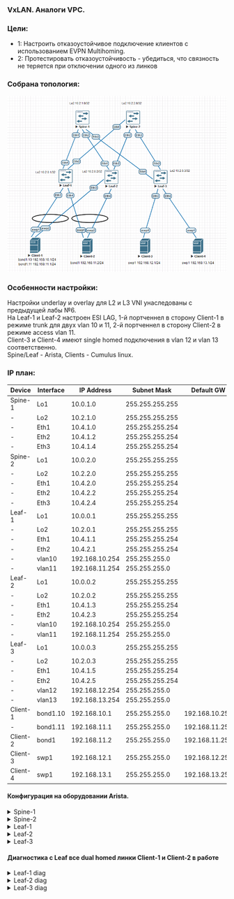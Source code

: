 ### VxLAN. Аналоги VPC.

### Цели:
- 1: Настроить отказоустойчивое подключение клиентов с использованием EVPN Multihoming.
- 2: Протестировать отказоустойчивость - убедиться, что связность не теряется при отключении одного из линков



### Собрана топология:
![image](main_topology_lab07.png)

### Особенности настройки:
Настройки underlay и overlay для L2 и L3 VNI унаследованы с предыдущей лабы №6.<br>
На Leaf-1 и Leaf-2 настроен ESI LAG, 1-й портченнел в сторону Client-1 в режиме trunk для двух vlan 10 и 11, 2-й портченнел в сторону Client-2 в режиме access vlan 11.<br>
Client-3 и Client-4 имеют single homed подключения в vlan 12 и vlan 13 соответственно.<br>
Spine/Leaf - Arista, Clients - Cumulus linux.

### IP план:
Device|Interface|IP Address|Subnet Mask|Default GW
---|---|---|---|---
Spine-1|Lo1|10.0.1.0|255.255.255.255
-|Lo2|10.2.1.0|255.255.255.255
-|Eth1|10.4.1.0|255.255.255.254
-|Eth2|10.4.1.2|255.255.255.254
-|Eth3|10.4.1.4|255.255.255.254
Spine-2|Lo1|10.0.2.0|255.255.255.255
-|Lo2|10.2.2.0|255.255.255.255
-|Eth1|10.4.2.0|255.255.255.254
-|Eth2|10.4.2.2|255.255.255.254
-|Eth3|10.4.2.4|255.255.255.254
Leaf-1|Lo1|10.0.0.1|255.255.255.255
-|Lo2|10.2.0.1|255.255.255.255
-|Eth1|10.4.1.1|255.255.255.254
-|Eth2|10.4.2.1|255.255.255.254
-|vlan10|192.168.10.254|255.255.255.0
-|vlan11|192.168.11.254|255.255.255.0
Leaf-2|Lo1|10.0.0.2|255.255.255.255
-|Lo2|10.2.0.2|255.255.255.255
-|Eth1|10.4.1.3|255.255.255.254
-|Eth2|10.4.2.3|255.255.255.254
-|vlan10|192.168.10.254|255.255.255.0
-|vlan11|192.168.11.254|255.255.255.0
Leaf-3|Lo1|10.0.0.3|255.255.255.255
-|Lo2|10.2.0.3|255.255.255.255
-|Eth1|10.4.1.5|255.255.255.254
-|Eth2|10.4.2.5|255.255.255.254
-|vlan12|192.168.12.254|255.255.255.0
-|vlan13|192.168.13.254|255.255.255.0
Client-1|bond1.10|192.168.10.1|255.255.255.0|192.168.10.254
-|bond1.11|192.168.11.1|255.255.255.0|192.168.11.254
Client-2|bond1|192.168.11.2|255.255.255.0|192.168.11.254
Client-3|swp1|192.168.12.1|255.255.255.0|192.168.12.254
Client-4|swp1|192.168.13.1|255.255.255.0|192.168.13.254

#### Конфигурация на оборудовании Arista.
<details>
<summary> Spine-1 </summary>
#<br>
Spine-1#sh run<br>
! Command: show running-config<br>
! device: Spine-1 (vEOS-lab, EOS-4.29.2F)<br>
!<br>
! boot system flash:/vEOS-lab.swi<br>
!<br>
no aaa root<br>
!<br>
transceiver qsfp default-mode 4x10G<br>
!<br>
service routing protocols model multi-agent<br>
!<br>
hostname Spine-1<br>
!<br>
spanning-tree mode mstp<br>
!<br>
interface Ethernet1<br>
   description Leaf-1 | Eth1<br>
   mtu 9214<br>
   no switchport<br>
   ip address 10.4.1.0/31<br>
   ip ospf network point-to-point<br>
   ip ospf area 0.0.0.0<br>
!<br>
interface Ethernet2<br>
   description Leaf-2 | Eth1<br>
   mtu 9214<br>
   no switchport<br>
   ip address 10.4.1.2/31<br>
   ip ospf network point-to-point<br>
   ip ospf area 0.0.0.0<br>
!<br>
interface Ethernet3<br>
   description Leaf-3 | Eth1<br>
   mtu 9214<br>
   no switchport<br>
   ip address 10.4.1.4/31<br>
   ip ospf network point-to-point<br>
   ip ospf area 0.0.0.0<br>
!<br>
interface Loopback1<br>
   description Underlay<br>
   ip address 10.0.1.0/32<br>
   ip ospf area 0.0.0.0<br>
!<br>
interface Loopback2<br>
   description Overlay<br>
   ip address 10.2.1.0/32<br>
   ip ospf area 0.0.0.0<br>
!<br>
ip routing<br>
!<br>
router bgp 65000<br>
   neighbor evpn peer group<br>
   neighbor evpn next-hop-unchanged<br>
   neighbor evpn update-source Loopback2<br>
   neighbor evpn ebgp-multihop 3<br>
   neighbor evpn send-community extended<br>
   neighbor 10.2.0.1 peer group evpn<br>
   neighbor 10.2.0.1 remote-as 65001<br>
   neighbor 10.2.0.2 peer group evpn<br>
   neighbor 10.2.0.2 remote-as 65002<br>
   neighbor 10.2.0.3 peer group evpn<br>
   neighbor 10.2.0.3 remote-as 65003<br>
   !<br>
   address-family evpn<br>
      neighbor evpn activate<br>
!<br>
router ospf 1<br>
   router-id 10.0.1.0<br>
   auto-cost reference-bandwidth 10000<br>
   passive-interface default<br>
   no passive-interface Ethernet1<br>
   no passive-interface Ethernet2<br>
   no passive-interface Ethernet3<br>
   network 0.0.0.0/0 area 0.0.0.0<br>
   max-lsa 12000<br>
</details>
<details>
<summary> Spine-2 </summary>
#<br>
Spine-2#sh run<br>
! Command: show running-config<br>
! device: Spine-2 (vEOS-lab, EOS-4.29.2F)<br>
!<br>
! boot system flash:/vEOS-lab.swi<br>
!<br>
no aaa root<br>
!<br>
transceiver qsfp default-mode 4x10G<br>
!<br>
service routing protocols model multi-agent<br>
!<br>
hostname Spine-2<br>
!<br>
spanning-tree mode mstp<br>
!<br>
interface Ethernet1<br>
   description Leaf-1 | Eth1<br>
   mtu 9214<br>
   no switchport<br>
   ip address 10.4.2.0/31<br>
   ip ospf network point-to-point<br>
   ip ospf area 0.0.0.0<br>
!<br>
interface Ethernet2<br>
   description Leaf-2 | Eth1<br>
   mtu 9214<br>
   no switchport<br>
   ip address 10.4.2.2/31<br>
   ip ospf network point-to-point<br>
   ip ospf area 0.0.0.0<br>
!<br>
interface Ethernet3<br>
   description Leaf-3 | Eth1<br>
   mtu 9214<br>
   no switchport<br>
   ip address 10.4.2.4/31<br>
   ip ospf network point-to-point<br>
   ip ospf area 0.0.0.0<br>
!<br>
interface Loopback1<br>
   description Underlay<br>
   ip address 10.0.2.0/32<br>
   ip ospf area 0.0.0.0<br>
!<br>
interface Loopback2<br>
   description Overlay<br>
   ip address 10.2.2.0/32<br>
   ip ospf area 0.0.0.0<br>
!<br>
ip routing<br>
!<br>
router bgp 65000<br>
   neighbor evpn peer group<br>
   neighbor evpn next-hop-unchanged<br>
   neighbor evpn update-source Loopback2<br>
   neighbor evpn ebgp-multihop 3<br>
   neighbor evpn send-community extended<br>
   neighbor 10.2.0.1 peer group evpn<br>
   neighbor 10.2.0.1 remote-as 65001<br>
   neighbor 10.2.0.2 peer group evpn<br>
   neighbor 10.2.0.2 remote-as 65002<br>
   neighbor 10.2.0.3 peer group evpn<br>
   neighbor 10.2.0.3 remote-as 65003<br>
   !<br>
   address-family evpn<br>
      neighbor evpn activate<br>
!<br>
router ospf 1<br>
   router-id 10.0.2.0<br>
   auto-cost reference-bandwidth 10000<br>
   passive-interface default<br>
   no passive-interface Ethernet1<br>
   no passive-interface Ethernet2<br>
   no passive-interface Ethernet3<br>
   network 0.0.0.0/0 area 0.0.0.0<br>
   max-lsa 12000<br>
</details>
<details>
<summary> Leaf-1 </summary>
<br>
Leaf-1#show running-config <br>
! Command: show running-config<br>
! device: Leaf-1 (vEOS-lab, EOS-4.29.2F)<br>
!<br>
! boot system flash:/vEOS-lab.swi<br>
!<br>
no aaa root<br>
!<br>
transceiver qsfp default-mode 4x10G<br>
!<br>
service routing protocols model multi-agent<br>
!<br>
hostname Leaf-1<br>
!<br>
spanning-tree mode mstp<br>
!<br>
vlan 10<br>
   name data1<br>
!<br>
vlan 11<br>
   name data2<br>
!<br>
vrf instance vrf-vxlan<br>
!<br>
interface Port-Channel1<br>
   switchport trunk allowed vlan 10-11<br>
   switchport mode trunk<br>
   !<br>
   evpn ethernet-segment<br>
      identifier 00cc:cccc:cccc:cccc:cccc<br>
      route-target import cc:cc:cc:cc:cc:cc<br>
   lacp system-id 1111.1111.1111<br>
!<br>
interface Port-Channel2<br>
   switchport access vlan 11<br>
   !<br>
   evpn ethernet-segment<br>
      identifier 00dd:dddd:dddd:dddd:dddd<br>
      route-target import dd:dd:dd:dd:dd:dd<br>
   lacp system-id 1111.1111.1111<br>
!<br>
interface Ethernet1<br>
   description Spine-1 | Eth1<br>
   mtu 9214<br>
   no switchport<br>
   ip address 10.4.1.1/31<br>
   ip ospf network point-to-point<br>
   ip ospf area 0.0.0.0<br>
!<br>
interface Ethernet2<br>
   description Spine-2 | Eth1<br>
   mtu 9214<br>
   no switchport<br>
   ip address 10.4.2.1/31<br>
   ip ospf network point-to-point<br>
   ip ospf area 0.0.0.0<br>
!<br>
interface Ethernet3<br>
   channel-group 1 mode active<br>
!<br>
interface Ethernet4<br>
   channel-group 2 mode active<br>
!<br>
interface Loopback1<br>
   description Underlay<br>
   ip address 10.0.0.1/32<br>
   ip ospf area 0.0.0.0<br>
!<br>
interface Loopback2<br>
   description Overlay<br>
   ip address 10.2.0.1/32<br>
   ip ospf area 0.0.0.0<br>
!<br>
interface Vlan10<br>
   vrf vrf-vxlan<br>
   ip address virtual 192.168.10.254/24<br>
!<br>
interface Vlan11<br>
   vrf vrf-vxlan<br>
   ip address virtual 192.168.11.254/24<br>
!<br>
interface Vxlan1<br>
   vxlan source-interface Loopback2<br>
   vxlan udp-port 4789<br>
   vxlan vlan 10 vni 1010<br>
   vxlan vlan 11 vni 1011<br>
   vxlan vrf vrf-vxlan vni 50000<br>
   vxlan learn-restrict any<br>
!<br>
ip virtual-router mac-address 00:00:11:22:33:44<br>
!<br>
ip routing<br>
ip routing vrf vrf-vxlan<br>
!<br>
router bgp 65001<br>
   neighbor evpn peer group<br>
   neighbor evpn remote-as 65000<br>
   neighbor evpn update-source Loopback2<br>
   neighbor evpn ebgp-multihop 3<br>
   neighbor evpn send-community extended<br>
   neighbor 10.2.1.0 peer group evpn<br>
   neighbor 10.2.2.0 peer group evpn<br>
   !<br>
   vlan 10<br>
      rd 65001:1010<br>
      route-target both 10:1010<br>
      redistribute learned<br>
   !<br>
   vlan 11<br>
      rd 65001:1011<br>
      route-target both 11:1011<br>
      redistribute learned<br>
   !<br>
   address-family evpn<br>
      neighbor evpn activate<br>
   !<br>
   vrf vrf-vxlan<br>
      rd 10.2.0.1:1<br>
      route-target import evpn 1:50000<br>
      route-target export evpn 1:50000<br>
      redistribute connected<br>
!<br>
router ospf 1<br>
   router-id 10.0.0.1<br>
   auto-cost reference-bandwidth 10000<br>
   passive-interface default<br>
   no passive-interface Ethernet1<br>
   no passive-interface Ethernet2<br>
   network 0.0.0.0/0 area 0.0.0.0<br>
   max-lsa 12000<br>
</details>
<details>
<summary> Leaf-2 </summary>
<br>
Leaf-2#show run<br>
! Command: show running-config<br>
! device: Leaf-2 (vEOS-lab, EOS-4.29.2F)<br>
!<br>
! boot system flash:/vEOS-lab.swi<br>
!<br>
no aaa root<br>
!<br>
transceiver qsfp default-mode 4x10G<br>
!<br>
service routing protocols model multi-agent<br>
!<br>
hostname Leaf-2<br>
!<br>
spanning-tree mode mstp<br>
!<br>
vlan 10<br>
   name data1<br>
!<br>
vlan 11<br>
   name data2<br>
!<br>
vrf instance vrf-vxlan<br>
!<br>
interface Port-Channel1<br>
   switchport trunk allowed vlan 10-11<br>
   switchport mode trunk<br>
   !<br>
   evpn ethernet-segment<br>
      identifier 00cc:cccc:cccc:cccc:cccc<br>
      route-target import cc:cc:cc:cc:cc:cc<br>
   lacp system-id 1111.1111.1111<br>
!<br>
interface Port-Channel2<br>
   switchport access vlan 11<br>
   !<br>
   evpn ethernet-segment<br>
      identifier 00dd:dddd:dddd:dddd:dddd<br>
      route-target import dd:dd:dd:dd:dd:dd<br>
   lacp system-id 1111.1111.1111<br>
!<br>
interface Ethernet1<br>
   description Spine-1 | Eth2<br>
   mtu 9214<br>
   no switchport<br>
   ip address 10.4.1.3/31<br>
   ip ospf network point-to-point<br>
   ip ospf area 0.0.0.0<br>
!<br>
interface Ethernet2<br>
   description Spine-2 | Eth2<br>
   mtu 9214<br>
   no switchport<br>
   ip address 10.4.2.3/31<br>
   ip ospf network point-to-point<br>
   ip ospf area 0.0.0.0<br>
!<br>
interface Ethernet3<br>
   channel-group 1 mode active<br>
!<br>
interface Ethernet4<br>
   channel-group 2 mode active<br>
!<br>
interface Ethernet5<br>
!<br>
interface Ethernet6<br>
!<br>
interface Ethernet7<br>
!<br>
interface Ethernet8<br>
!<br>
interface Loopback1<br>
   description Underlay<br>
   ip address 10.0.0.2/32<br>
   ip ospf area 0.0.0.0<br>
!<br>
interface Loopback2<br>
   description Overlay<br>
   ip address 10.2.0.2/32<br>
   ip ospf area 0.0.0.0<br>
!<br>
interface Management1<br>
!<br>
interface Vlan10<br>
   vrf vrf-vxlan<br>
   ip address virtual 192.168.10.254/24<br>
!<br>
interface Vlan11<br>
   vrf vrf-vxlan<br>
   ip address virtual 192.168.11.254/24<br>
!<br>
interface Vxlan1<br>
   vxlan source-interface Loopback2<br>
   vxlan udp-port 4789<br>
   vxlan vlan 10 vni 1010<br>
   vxlan vlan 11 vni 1011<br>
   vxlan vrf vrf-vxlan vni 50000<br>
   vxlan learn-restrict any<br>
!<br>
ip virtual-router mac-address 00:00:11:22:33:44<br>
!<br>
ip routing<br>
ip routing vrf vrf-vxlan<br>
!<br>
router bgp 65002<br>
   neighbor evpn peer group<br>
   neighbor evpn remote-as 65000<br>
   neighbor evpn update-source Loopback2<br>
   neighbor evpn ebgp-multihop 3<br>
   neighbor evpn send-community extended<br>
   neighbor 10.2.1.0 peer group evpn<br>
   neighbor 10.2.2.0 peer group evpn<br>
   !<br>
   vlan 10<br>
      rd 65002:1010<br>
      route-target both 10:1010<br>
      redistribute learned<br>
   !<br>
   vlan 11<br>
      rd 65002:1011<br>
      route-target both 11:1011<br>
      redistribute learned<br>
   !<br>
   address-family evpn<br>
      neighbor evpn activate<br>
   !<br>
   vrf vrf-vxlan<br>
      rd 10.2.0.2:1<br>
      route-target import evpn 1:50000<br>
      route-target export evpn 1:50000<br>
      redistribute connected<br>
!<br>
router ospf 1<br>
   router-id 10.0.0.2<br>
   auto-cost reference-bandwidth 10000<br>
   passive-interface default<br>
   no passive-interface Ethernet1<br>
   no passive-interface Ethernet2<br>
   network 0.0.0.0/0 area 0.0.0.0<br>
   max-lsa 12000<br>
</details>
<details>
<summary> Leaf-3 </summary>
<br>
Leaf-3#show running-config <br>
! Command: show running-config<br>
! device: Leaf-3 (vEOS-lab, EOS-4.29.2F)<br>
!<br>
! boot system flash:/vEOS-lab.swi<br>
!<br>
no aaa root<br>
!<br>
transceiver qsfp default-mode 4x10G<br>
!<br>
service routing protocols model multi-agent<br>
!<br>
hostname Leaf-3<br>
!<br>
spanning-tree mode mstp<br>
!<br>
vlan 12<br>
   name Client-3<br>
!<br>
vlan 13<br>
   name Client-4<br>
!<br>
vrf instance vrf-vxlan<br>
!<br>
interface Ethernet1<br>
   description Spine-1 | Eth1<br>
   mtu 9214<br>
   no switchport<br>
   ip address 10.4.1.5/31<br>
   ip ospf network point-to-point<br>
   ip ospf area 0.0.0.0<br>
!<br>
interface Ethernet2<br>
   description Spine-2 | Eth1<br>
   mtu 9214<br>
   no switchport<br>
   ip address 10.4.2.5/31<br>
   ip ospf network point-to-point<br>
   ip ospf area 0.0.0.0<br>
!<br>
interface Ethernet3<br>
   switchport access vlan 12<br>
!<br>
interface Ethernet4<br>
   switchport access vlan 13<br>
!<br>
interface Loopback1<br>
   description Underlay<br>
   ip address 10.0.0.3/32<br>
   ip ospf area 0.0.0.0<br>
!<br>
interface Loopback2<br>
   description Overlay<br>
   ip address 10.2.0.3/32<br>
   ip ospf area 0.0.0.0<br>
!<br>
interface Vlan12<br>
   vrf vrf-vxlan<br>
   ip address virtual 192.168.12.254/24<br>
!<br>
interface Vlan13<br>
   vrf vrf-vxlan<br>
   ip address virtual 192.168.13.254/24<br>
!<br>
interface Vxlan1<br>
   vxlan source-interface Loopback2<br>
   vxlan udp-port 4789<br>
   vxlan vlan 12 vni 1012<br>
   vxlan vlan 13 vni 1013<br>
   vxlan vrf vrf-vxlan vni 50000<br>
   vxlan learn-restrict any<br>
!<br>
ip virtual-router mac-address 00:00:11:22:33:44<br>
!<br>
ip routing<br>
ip routing vrf vrf-vxlan<br>
!<br>
router bgp 65003<br>
   neighbor evpn peer group<br>
   neighbor evpn remote-as 65000<br>
   neighbor evpn update-source Loopback2<br>
   neighbor evpn ebgp-multihop 3<br>
   neighbor evpn send-community extended<br>
   neighbor 10.2.1.0 peer group evpn<br>
   neighbor 10.2.2.0 peer group evpn<br>
   !<br>
   vlan 12<br>
      rd 65003:1012<br>
      route-target both 12:1012<br>
      redistribute learned<br>
   !<br>
   vlan 13<br>
      rd 65003:1013<br>
      route-target both 13:1013<br>
      redistribute learned<br>
   !<br>
   address-family evpn<br>
      neighbor evpn activate<br>
   !<br>
   vrf vrf-vxlan<br>
      rd 10.2.0.3:1<br>
      route-target import evpn 1:50000<br>
      route-target export evpn 1:50000<br>
      redistribute connected<br>
!<br>
router ospf 1<br>
   router-id 10.0.0.3<br>
   auto-cost reference-bandwidth 10000<br>
   passive-interface default<br>
   no passive-interface Ethernet1<br>
   no passive-interface Ethernet2<br>
   network 0.0.0.0/0 area 0.0.0.0<br>
   max-lsa 12000<br>
</details>

#### Диагностика c Leaf все dual homed линки Client-1 и Client-2 в работе 

<details>
<summary> Leaf-1 diag </summary>
 
 ```
Leaf-1#show bgp evpn instance vlan 10
EVPN instance: VLAN 10
  Route distinguisher: 65001:1010
  Route target import: Route-Target-AS:10:1010
  Route target export: Route-Target-AS:10:1010
  Service interface: VLAN-based
  Local VXLAN IP address: 10.2.0.1
  VXLAN: enabled
  MPLS: disabled
  Local ethernet segment:
    ESI: 00cc:cccc:cccc:cccc:cccc
      Interface: Port-Channel1
      Mode: all-active
      State: up
      ES-Import RT: cc:cc:cc:cc:cc:cc
      DF election algorithm: modulus
      Designated forwarder: 10.2.0.1
      Non-Designated forwarder: 10.2.0.2
	  
Leaf-1#show bgp evpn instance vlan 11
EVPN instance: VLAN 11
  Route distinguisher: 65001:1011
  Route target import: Route-Target-AS:11:1011
  Route target export: Route-Target-AS:11:1011
  Service interface: VLAN-based
  Local VXLAN IP address: 10.2.0.1
  VXLAN: enabled
  MPLS: disabled
  Local ethernet segment:
    ESI: 00dd:dddd:dddd:dddd:dddd
      Interface: Port-Channel2
      Mode: all-active
      State: up
      ES-Import RT: dd:dd:dd:dd:dd:dd
      DF election algorithm: modulus
      Designated forwarder: 10.2.0.2
      Non-Designated forwarder: 10.2.0.1
    ESI: 00cc:cccc:cccc:cccc:cccc
      Interface: Port-Channel1
      Mode: all-active
      State: up
      ES-Import RT: cc:cc:cc:cc:cc:cc
      DF election algorithm: modulus
      Designated forwarder: 10.2.0.2
      Non-Designated forwarder: 10.2.0.1
	  
Leaf-1#show bgp evpn route-type auto-discovery
BGP routing table information for VRF default
Router identifier 10.2.0.1, local AS number 65001
Route status codes: * - valid, > - active, S - Stale, E - ECMP head, e - ECMP
                    c - Contributing to ECMP, % - Pending BGP convergence
Origin codes: i - IGP, e - EGP, ? - incomplete
AS Path Attributes: Or-ID - Originator ID, C-LST - Cluster List, LL Nexthop - Link Local Nexthop

          Network                Next Hop              Metric  LocPref Weight  Path
 * >      RD: 65001:1010 auto-discovery 0 00cc:cccc:cccc:cccc:cccc
                                 -                     -       -       0       i
 * >      RD: 65001:1011 auto-discovery 0 00cc:cccc:cccc:cccc:cccc
                                 -                     -       -       0       i
 * >Ec    RD: 65002:1010 auto-discovery 0 00cc:cccc:cccc:cccc:cccc
                                 10.2.0.2              -       100     0       65000 65002 i
 *  ec    RD: 65002:1010 auto-discovery 0 00cc:cccc:cccc:cccc:cccc
                                 10.2.0.2              -       100     0       65000 65002 i
 * >Ec    RD: 65002:1011 auto-discovery 0 00cc:cccc:cccc:cccc:cccc
                                 10.2.0.2              -       100     0       65000 65002 i
 *  ec    RD: 65002:1011 auto-discovery 0 00cc:cccc:cccc:cccc:cccc
                                 10.2.0.2              -       100     0       65000 65002 i
 * >      RD: 10.2.0.1:1 auto-discovery 00cc:cccc:cccc:cccc:cccc
                                 -                     -       -       0       i
 * >Ec    RD: 10.2.0.2:1 auto-discovery 00cc:cccc:cccc:cccc:cccc
                                 10.2.0.2              -       100     0       65000 65002 i
 *  ec    RD: 10.2.0.2:1 auto-discovery 00cc:cccc:cccc:cccc:cccc
                                 10.2.0.2              -       100     0       65000 65002 i
 * >      RD: 65001:1011 auto-discovery 0 00dd:dddd:dddd:dddd:dddd
                                 -                     -       -       0       i
 * >Ec    RD: 65002:1011 auto-discovery 0 00dd:dddd:dddd:dddd:dddd
                                 10.2.0.2              -       100     0       65000 65002 i
 *  ec    RD: 65002:1011 auto-discovery 0 00dd:dddd:dddd:dddd:dddd
                                 10.2.0.2              -       100     0       65000 65002 i
 * >      RD: 10.2.0.1:1 auto-discovery 00dd:dddd:dddd:dddd:dddd
                                 -                     -       -       0       i
 * >Ec    RD: 10.2.0.2:1 auto-discovery 00dd:dddd:dddd:dddd:dddd
                                 10.2.0.2              -       100     0       65000 65002 i
 *  ec    RD: 10.2.0.2:1 auto-discovery 00dd:dddd:dddd:dddd:dddd
                                 10.2.0.2              -       100     0       65000 65002 i

Leaf-1#show bgp evpn route-type ethernet-segment
BGP routing table information for VRF default
Router identifier 10.2.0.1, local AS number 65001
Route status codes: * - valid, > - active, S - Stale, E - ECMP head, e - ECMP
                    c - Contributing to ECMP, % - Pending BGP convergence
Origin codes: i - IGP, e - EGP, ? - incomplete
AS Path Attributes: Or-ID - Originator ID, C-LST - Cluster List, LL Nexthop - Link Local Nexthop

          Network                Next Hop              Metric  LocPref Weight  Path
 * >      RD: 10.2.0.1:1 ethernet-segment 00cc:cccc:cccc:cccc:cccc 10.2.0.1
                                 -                     -       -       0       i
 * >Ec    RD: 10.2.0.2:1 ethernet-segment 00cc:cccc:cccc:cccc:cccc 10.2.0.2
                                 10.2.0.2              -       100     0       65000 65002 i
 *  ec    RD: 10.2.0.2:1 ethernet-segment 00cc:cccc:cccc:cccc:cccc 10.2.0.2
                                 10.2.0.2              -       100     0       65000 65002 i
 * >      RD: 10.2.0.1:1 ethernet-segment 00dd:dddd:dddd:dddd:dddd 10.2.0.1
                                 -                     -       -       0       i
 * >Ec    RD: 10.2.0.2:1 ethernet-segment 00dd:dddd:dddd:dddd:dddd 10.2.0.2
                                 10.2.0.2              -       100     0       65000 65002 i
 *  ec    RD: 10.2.0.2:1 ethernet-segment 00dd:dddd:dddd:dddd:dddd 10.2.0.2
                                 10.2.0.2              -       100     0       65000 65002 i
```
</details>
<details>
<summary> Leaf-2 diag </summary>
 
 ```
Leaf-2#show bgp evpn instance vlan 10
EVPN instance: VLAN 10
  Route distinguisher: 65002:1010
  Route target import: Route-Target-AS:10:1010
  Route target export: Route-Target-AS:10:1010
  Service interface: VLAN-based
  Local VXLAN IP address: 10.2.0.2
  VXLAN: enabled
  MPLS: disabled
  Local ethernet segment:
    ESI: 00cc:cccc:cccc:cccc:cccc
      Interface: Port-Channel1
      Mode: all-active
      State: up
      ES-Import RT: cc:cc:cc:cc:cc:cc
      DF election algorithm: modulus
      Designated forwarder: 10.2.0.1
      Non-Designated forwarder: 10.2.0.2
	  
Leaf-2#show bgp evpn instance vlan 11
EVPN instance: VLAN 11
  Route distinguisher: 65002:1011
  Route target import: Route-Target-AS:11:1011
  Route target export: Route-Target-AS:11:1011
  Service interface: VLAN-based
  Local VXLAN IP address: 10.2.0.2
  VXLAN: enabled
  MPLS: disabled
  Local ethernet segment:
    ESI: 00dd:dddd:dddd:dddd:dddd
      Interface: Port-Channel2
      Mode: all-active
      State: up
      ES-Import RT: dd:dd:dd:dd:dd:dd
      DF election algorithm: modulus
      Designated forwarder: 10.2.0.2
      Non-Designated forwarder: 10.2.0.1
    ESI: 00cc:cccc:cccc:cccc:cccc
      Interface: Port-Channel1
      Mode: all-active
      State: up
      ES-Import RT: cc:cc:cc:cc:cc:cc
      DF election algorithm: modulus
      Designated forwarder: 10.2.0.2
      Non-Designated forwarder: 10.2.0.1
	  
Leaf-2#show bgp evpn route-type auto-discovery
BGP routing table information for VRF default
Router identifier 10.2.0.2, local AS number 65002
Route status codes: * - valid, > - active, S - Stale, E - ECMP head, e - ECMP
                    c - Contributing to ECMP, % - Pending BGP convergence
Origin codes: i - IGP, e - EGP, ? - incomplete
AS Path Attributes: Or-ID - Originator ID, C-LST - Cluster List, LL Nexthop - Link Local Nexthop

          Network                Next Hop              Metric  LocPref Weight  Path
 * >Ec    RD: 65001:1010 auto-discovery 0 00cc:cccc:cccc:cccc:cccc
                                 10.2.0.1              -       100     0       65000 65001 i
 *  ec    RD: 65001:1010 auto-discovery 0 00cc:cccc:cccc:cccc:cccc
                                 10.2.0.1              -       100     0       65000 65001 i
 * >Ec    RD: 65001:1011 auto-discovery 0 00cc:cccc:cccc:cccc:cccc
                                 10.2.0.1              -       100     0       65000 65001 i
 *  ec    RD: 65001:1011 auto-discovery 0 00cc:cccc:cccc:cccc:cccc
                                 10.2.0.1              -       100     0       65000 65001 i
 * >      RD: 65002:1010 auto-discovery 0 00cc:cccc:cccc:cccc:cccc
                                 -                     -       -       0       i
 * >      RD: 65002:1011 auto-discovery 0 00cc:cccc:cccc:cccc:cccc
                                 -                     -       -       0       i
 * >Ec    RD: 10.2.0.1:1 auto-discovery 00cc:cccc:cccc:cccc:cccc
                                 10.2.0.1              -       100     0       65000 65001 i
 *  ec    RD: 10.2.0.1:1 auto-discovery 00cc:cccc:cccc:cccc:cccc
                                 10.2.0.1              -       100     0       65000 65001 i
 * >      RD: 10.2.0.2:1 auto-discovery 00cc:cccc:cccc:cccc:cccc
                                 -                     -       -       0       i
 * >Ec    RD: 65001:1011 auto-discovery 0 00dd:dddd:dddd:dddd:dddd
                                 10.2.0.1              -       100     0       65000 65001 i
 *  ec    RD: 65001:1011 auto-discovery 0 00dd:dddd:dddd:dddd:dddd
                                 10.2.0.1              -       100     0       65000 65001 i
 * >      RD: 65002:1011 auto-discovery 0 00dd:dddd:dddd:dddd:dddd
                                 -                     -       -       0       i
 * >Ec    RD: 10.2.0.1:1 auto-discovery 00dd:dddd:dddd:dddd:dddd
                                 10.2.0.1              -       100     0       65000 65001 i
 *  ec    RD: 10.2.0.1:1 auto-discovery 00dd:dddd:dddd:dddd:dddd
                                 10.2.0.1              -       100     0       65000 65001 i
 * >      RD: 10.2.0.2:1 auto-discovery 00dd:dddd:dddd:dddd:dddd
                                 -                     -       -       0       i

Leaf-2#show bgp evpn route-type ethernet-segment
BGP routing table information for VRF default
Router identifier 10.2.0.2, local AS number 65002
Route status codes: * - valid, > - active, S - Stale, E - ECMP head, e - ECMP
                    c - Contributing to ECMP, % - Pending BGP convergence
Origin codes: i - IGP, e - EGP, ? - incomplete
AS Path Attributes: Or-ID - Originator ID, C-LST - Cluster List, LL Nexthop - Link Local Nexthop

          Network                Next Hop              Metric  LocPref Weight  Path
 * >Ec    RD: 10.2.0.1:1 ethernet-segment 00cc:cccc:cccc:cccc:cccc 10.2.0.1
                                 10.2.0.1              -       100     0       65000 65001 i
 *  ec    RD: 10.2.0.1:1 ethernet-segment 00cc:cccc:cccc:cccc:cccc 10.2.0.1
                                 10.2.0.1              -       100     0       65000 65001 i
 * >      RD: 10.2.0.2:1 ethernet-segment 00cc:cccc:cccc:cccc:cccc 10.2.0.2
                                 -                     -       -       0       i
 * >Ec    RD: 10.2.0.1:1 ethernet-segment 00dd:dddd:dddd:dddd:dddd 10.2.0.1
                                 10.2.0.1              -       100     0       65000 65001 i
 *  ec    RD: 10.2.0.1:1 ethernet-segment 00dd:dddd:dddd:dddd:dddd 10.2.0.1
                                 10.2.0.1              -       100     0       65000 65001 i
 * >      RD: 10.2.0.2:1 ethernet-segment 00dd:dddd:dddd:dddd:dddd 10.2.0.2
                                 -                     -       -       0       i
```
</details>
<details>
<summary> Leaf-3 diag </summary>
 
 ```
Leaf-3#show bgp evpn route-type auto-discovery
BGP routing table information for VRF default
Router identifier 10.2.0.3, local AS number 65003
Route status codes: * - valid, > - active, S - Stale, E - ECMP head, e - ECMP
                    c - Contributing to ECMP, % - Pending BGP convergence
Origin codes: i - IGP, e - EGP, ? - incomplete
AS Path Attributes: Or-ID - Originator ID, C-LST - Cluster List, LL Nexthop - Link Local Nexthop

          Network                Next Hop              Metric  LocPref Weight  Path
 * >Ec    RD: 65001:1010 auto-discovery 0 00cc:cccc:cccc:cccc:cccc
                                 10.2.0.1              -       100     0       65000 65001 i
 *  ec    RD: 65001:1010 auto-discovery 0 00cc:cccc:cccc:cccc:cccc
                                 10.2.0.1              -       100     0       65000 65001 i
 * >Ec    RD: 65001:1011 auto-discovery 0 00cc:cccc:cccc:cccc:cccc
                                 10.2.0.1              -       100     0       65000 65001 i
 *  ec    RD: 65001:1011 auto-discovery 0 00cc:cccc:cccc:cccc:cccc
                                 10.2.0.1              -       100     0       65000 65001 i
 * >Ec    RD: 65002:1010 auto-discovery 0 00cc:cccc:cccc:cccc:cccc
                                 10.2.0.2              -       100     0       65000 65002 i
 *  ec    RD: 65002:1010 auto-discovery 0 00cc:cccc:cccc:cccc:cccc
                                 10.2.0.2              -       100     0       65000 65002 i
 * >Ec    RD: 65002:1011 auto-discovery 0 00cc:cccc:cccc:cccc:cccc
                                 10.2.0.2              -       100     0       65000 65002 i
 *  ec    RD: 65002:1011 auto-discovery 0 00cc:cccc:cccc:cccc:cccc
                                 10.2.0.2              -       100     0       65000 65002 i
 * >Ec    RD: 10.2.0.1:1 auto-discovery 00cc:cccc:cccc:cccc:cccc
                                 10.2.0.1              -       100     0       65000 65001 i
 *  ec    RD: 10.2.0.1:1 auto-discovery 00cc:cccc:cccc:cccc:cccc
                                 10.2.0.1              -       100     0       65000 65001 i
 * >Ec    RD: 10.2.0.2:1 auto-discovery 00cc:cccc:cccc:cccc:cccc
                                 10.2.0.2              -       100     0       65000 65002 i
 *  ec    RD: 10.2.0.2:1 auto-discovery 00cc:cccc:cccc:cccc:cccc
                                 10.2.0.2              -       100     0       65000 65002 i
 * >Ec    RD: 65001:1011 auto-discovery 0 00dd:dddd:dddd:dddd:dddd
                                 10.2.0.1              -       100     0       65000 65001 i
 *  ec    RD: 65001:1011 auto-discovery 0 00dd:dddd:dddd:dddd:dddd
                                 10.2.0.1              -       100     0       65000 65001 i
 * >Ec    RD: 65002:1011 auto-discovery 0 00dd:dddd:dddd:dddd:dddd
                                 10.2.0.2              -       100     0       65000 65002 i
 *  ec    RD: 65002:1011 auto-discovery 0 00dd:dddd:dddd:dddd:dddd
                                 10.2.0.2              -       100     0       65000 65002 i
 * >Ec    RD: 10.2.0.1:1 auto-discovery 00dd:dddd:dddd:dddd:dddd
                                 10.2.0.1              -       100     0       65000 65001 i
 *  ec    RD: 10.2.0.1:1 auto-discovery 00dd:dddd:dddd:dddd:dddd
                                 10.2.0.1              -       100     0       65000 65001 i
 * >Ec    RD: 10.2.0.2:1 auto-discovery 00dd:dddd:dddd:dddd:dddd
                                 10.2.0.2              -       100     0       65000 65002 i
 *  ec    RD: 10.2.0.2:1 auto-discovery 00dd:dddd:dddd:dddd:dddd
                                 10.2.0.2              -       100     0       65000 65002 i

Leaf-3#show bgp evpn route-type ethernet-segment
BGP routing table information for VRF default
Router identifier 10.2.0.3, local AS number 65003
Route status codes: * - valid, > - active, S - Stale, E - ECMP head, e - ECMP
                    c - Contributing to ECMP, % - Pending BGP convergence
Origin codes: i - IGP, e - EGP, ? - incomplete
AS Path Attributes: Or-ID - Originator ID, C-LST - Cluster List, LL Nexthop - Link Local Nexthop

          Network                Next Hop              Metric  LocPref Weight  Path
 * >Ec    RD: 10.2.0.1:1 ethernet-segment 00cc:cccc:cccc:cccc:cccc 10.2.0.1
                                 10.2.0.1              -       100     0       65000 65001 i
 *  ec    RD: 10.2.0.1:1 ethernet-segment 00cc:cccc:cccc:cccc:cccc 10.2.0.1
                                 10.2.0.1              -       100     0       65000 65001 i
 * >Ec    RD: 10.2.0.2:1 ethernet-segment 00cc:cccc:cccc:cccc:cccc 10.2.0.2
                                 10.2.0.2              -       100     0       65000 65002 i
 *  ec    RD: 10.2.0.2:1 ethernet-segment 00cc:cccc:cccc:cccc:cccc 10.2.0.2
                                 10.2.0.2              -       100     0       65000 65002 i
 * >Ec    RD: 10.2.0.1:1 ethernet-segment 00dd:dddd:dddd:dddd:dddd 10.2.0.1
                                 10.2.0.1              -       100     0       65000 65001 i
 *  ec    RD: 10.2.0.1:1 ethernet-segment 00dd:dddd:dddd:dddd:dddd 10.2.0.1
                                 10.2.0.1              -       100     0       65000 65001 i
 * >Ec    RD: 10.2.0.2:1 ethernet-segment 00dd:dddd:dddd:dddd:dddd 10.2.0.2
                                 10.2.0.2              -       100     0       65000 65002 i
 *  ec    RD: 10.2.0.2:1 ethernet-segment 00dd:dddd:dddd:dddd:dddd 10.2.0.2
                                 10.2.0.2              -       100     0       65000 65002 i
```
</details>
